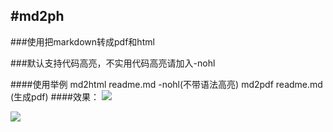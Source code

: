 #md2ph
---

###使用把markdown转成pdf和html

###默认支持代码高亮，不实用代码高亮请加入-nohl

####使用举例
md2html readme.md -nohl(不带语法高亮)
md2pdf readme.md (生成pdf)
####效果：
![](https://github.com/qiangwei1992/md2ph/raw/master/QQ20140609-1%402x.png)

![](https://raw.githubusercontent.com/qiangwei1992/md2ph/master/QQ20140609-2@2x.png)

